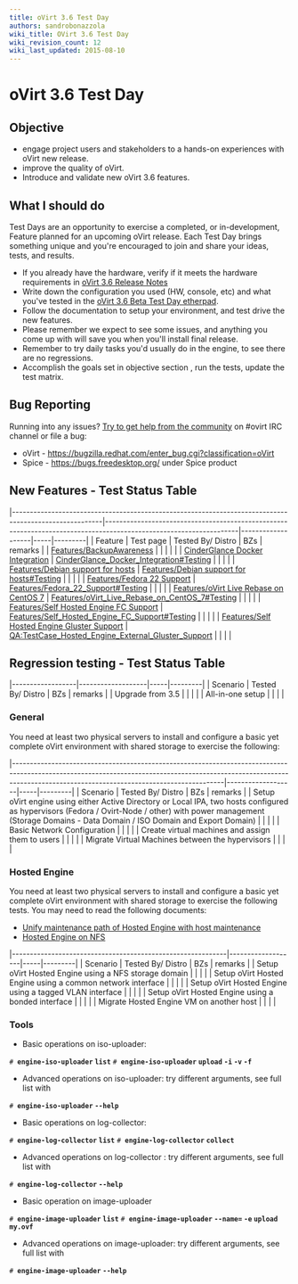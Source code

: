 ```yaml
---
title: oVirt 3.6 Test Day
authors: sandrobonazzola
wiki_title: OVirt 3.6 Test Day
wiki_revision_count: 12
wiki_last_updated: 2015-08-10
---
```


# oVirt 3.6 Test Day

## Objective

*   engage project users and stakeholders to a hands-on experiences with oVirt new release.
*   improve the quality of oVirt.
*   Introduce and validate new oVirt 3.6 features.

## What I should do

Test Days are an opportunity to exercise a completed, or in-development, Feature planned for an upcoming oVirt release. Each Test Day brings something unique and you're encouraged to join and share your ideas, tests, and results.

*   If you already have the hardware, verify if it meets the hardware requirements in [oVirt 3.6 Release Notes](/develop/release-management/releases/3.6/)
*   Write down the configuration you used (HW, console, etc) and what you've tested in the [oVirt 3.6 Beta Test Day etherpad](http://etherpad.ovirt.org/p/ovirt-3.6-beta-test-day-1).
*   Follow the documentation to setup your environment, and test drive the new features.
*   Please remember we expect to see some issues, and anything you come up with will save you when you'll install final release.
*   Remember to try daily tasks you'd usually do in the engine, to see there are no regressions.
*   Accomplish the goals set in objective section , run the tests, update the test matrix.

## Bug Reporting

Running into any issues? [Try to get help from the community](/community/) on #ovirt IRC channel or file a bug:

*   oVirt - <https://bugzilla.redhat.com/enter_bug.cgi?classification=oVirt>
*   Spice - <https://bugs.freedesktop.org/> under Spice product

## New Features - Test Status Table

|-------------------------------------------------------------------------------------------------------|-------------------------------------------------------------------------------------------------------------------|-------------------|-----|---------|
| Feature                                                                                               | Test page                                                                                                         | Tested By/ Distro | BZs | remarks |
| [Features/BackupAwareness](/develop/release-management/features/backupawareness/)                                       |                                                                                                                   |                   |     |         |
| [CinderGlance Docker Integration](/develop/release-management/features/cinderglance-docker-integration/)                         | [CinderGlance_Docker_Integration#Testing](/develop/release-management/features/cinderglance-docker-integration/#testing)                  |                   |     |         |
| [Features/Debian support for hosts](/develop/release-management/features/debian-support-for-hosts/)                     | [Features/Debian support for hosts#Testing](/develop/release-management/features/debian-support-for-hosts/#testing)                |                   |     |         |
| [Features/Fedora 22 Support](/develop/release-management/features/os-support/fedora-22-support/)                                   | [Features/Fedora_22_Support#Testing](/develop/release-management/features/os-support/fedora-22-support/#testing)                            |                   |     |         |
| [Features/oVirt Live Rebase on CentOS 7](/develop/release-management/features/live-rebase-on-centos-7/)           | [Features/oVirt_Live_Rebase_on_CentOS_7#Testing](/develop/release-management/features/live-rebase-on-centos-7/#testing) |                   |     |         |
| [Features/Self Hosted Engine FC Support](/develop/release-management/features/engine/self-hosted-engine-fc-support/)           | [Features/Self_Hosted_Engine_FC_Support#Testing](/develop/release-management/features/engine/self-hosted-engine-fc-support/#testing)  |                   |     |         |
| [Features/Self Hosted Engine Gluster Support](/develop/release-management/features/engine/self-hosted-engine-gluster-support/) | <QA:TestCase_Hosted_Engine_External_Gluster_Support>                                                              |                   |     |         |

## Regression testing - Test Status Table

|------------------|-------------------|-----|---------|
| Scenario         | Tested By/ Distro | BZs | remarks |
| Upgrade from 3.5 |                   |     |         |
| All-in-one setup |                   |     |         |

### General

You need at least two physical servers to install and configure a basic yet complete oVirt environment with shared storage to exercise the following:

|-----------------------------------------------------------------------------------------------------------------------------------------------------------------------------------------------------------------------|-------------------|-----|---------|
| Scenario                                                                                                                                                                                                              | Tested By/ Distro | BZs | remarks |
| Setup oVirt engine using either Active Directory or Local IPA, two hosts configured as hypervisors (Fedora / Ovirt-Node / other) with power management (Storage Domains - Data Domain / ISO Domain and Export Domain) |                   |     |         |
| Basic Network Configuration                                                                                                                                                                                           |                   |     |         |
| Create virtual machines and assign them to users                                                                                                                                                                      |                   |     |         |
| Migrate Virtual Machines between the hypervisors                                                                                                                                                                      |                   |     |         |

### Hosted Engine

You need at least two physical servers to install and configure a basic yet complete oVirt environment with shared storage to exercise the following tests. You may need to read the following documents:

*   [Unify maintenance path of Hosted Engine with host maintenance](/develop/release-management/features/engine/self-hosted-engine-maintenance-flows/)
*   [Hosted Engine on NFS](/documentation/how-to/hosted-engine/)

|------------------------------------------------------------|-------------------|-----|---------|
| Scenario                                                   | Tested By/ Distro | BZs | remarks |
| Setup oVirt Hosted Engine using a NFS storage domain       |                   |     |         |
| Setup oVirt Hosted Engine using a common network interface |                   |     |         |
| Setup oVirt Hosted Engine using a tagged VLAN interface    |                   |     |         |
| Setup oVirt Hosted Engine using a bonded interface         |                   |     |         |
| Migrate Hosted Engine VM on another host                   |                   |     |         |

### Tools

*   Basic operations on iso-uploader:

`# `**`engine-iso-uploader` `list`**
`# `**`engine-iso-uploader` `upload` <iso> `-i` <iso-domain-name> `-v` `-f`**

*   Advanced operations on iso-uploader: try different arguments, see full list with

`# `**`engine-iso-uploader` `--help`**

*   Basic operations on log-collector:

`# `**`engine-log-collector` `list`**
`# `**`engine-log-collector` `collect`**

*   Advanced operations on log-collector : try different arguments, see full list with

`# `**`engine-log-collector` `--help`**

*   Basic operation on image-uploader

`# `**`engine-image-uploader` `list`**
`# `**`engine-image-uploader` `--name=`<new name here> `-e` <domain> `upload` `my.ovf`**

*   Advanced operations on image-uploader: try different arguments, see full list with

`# `**`engine-image-uploader` `--help`**
